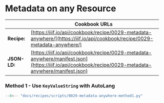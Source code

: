 # Metadata on any Resource
|              | **Cookbook URLs** |
|--------------|-------------------|
| **Recipe:**  | [https://iiif.io/api/cookbook/recipe/0029-metadata-anywhere/](https://iiif.io/api/cookbook/recipe/0029-metadata-anywhere/) |
| **JSON-LD:** | [https://iiif.io/api/cookbook/recipe/0029-metadata-anywhere/manifest.json](https://iiif.io/api/cookbook/recipe/0029-metadata-anywhere/manifest.json) |

### Method 1 - Use `KeyValueString` with AutoLang
```python
--8<-- "docs/recipes/scripts/0029-metadata-anywhere-method1.py"
```
